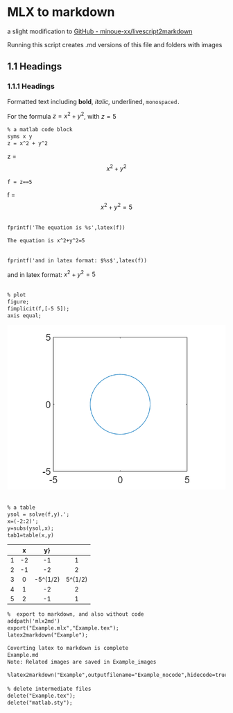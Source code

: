 # MLX to markdown

a slight modification to [GitHub - minoue-xx/livescript2markdown](https://github.com/minoue-xx/livescript2markdown)

Running this script creates .md versions of this file and folders with images

## 1.1 Headings

### 1.1.1 Headings

Formatted text including **bold**, *italic,* underlined, `monospaced.`

For the formula  $z=x^2 +y^2$, with $z=5$

```matlab:Code
% a matlab code block
syms x y
z = x^2 + y^2
```

z = $$ x^2 +y^2 $$

```matlab:Code
f = z==5
```

f = $$ x^2 +y^2 =5$$

```matlab:Code

fprintf('The equation is %s',latex(f))
```

```text:Output
The equation is x^2+y^2=5
```

```matlab:Code

fprintf('and in latex format: $%s$',latex(f))
```

and in latex format: $x^2+y^2=5$

```matlab:Code

% plot
figure;
fimplicit(f,[-5 5]);
axis equal;
```

![figure_0.png](Example_images/figure_0.png)

```matlab:Code

% a table
ysol = solve(f,y).';
x=(-2:2)';
y=subs(ysol,x);
tab1=table(x,y)
```

| |x|y}| |
|:--:|:--:|:--:|:--:|
|1|-2|-1      |1      |
|2|-1|-2      |2      |
|3|0|-5^(1/2)|5^(1/2)|
|4|1|-2      |2      |
|5|2|-1      |1      |

```matlab:Code
%  export to markdown, and also without code
addpath('mlx2md')
export("Example.mlx","Example.tex");
latex2markdown("Example");
```

```text:Output
Coverting latex to markdown is complete
Example.md
Note: Related images are saved in Example_images
```

```matlab:Code
%latex2markdown("Example",outputfilename="Example_nocode",hidecode=true);

% delete intermediate files
delete("Example.tex");
delete("matlab.sty");
```
